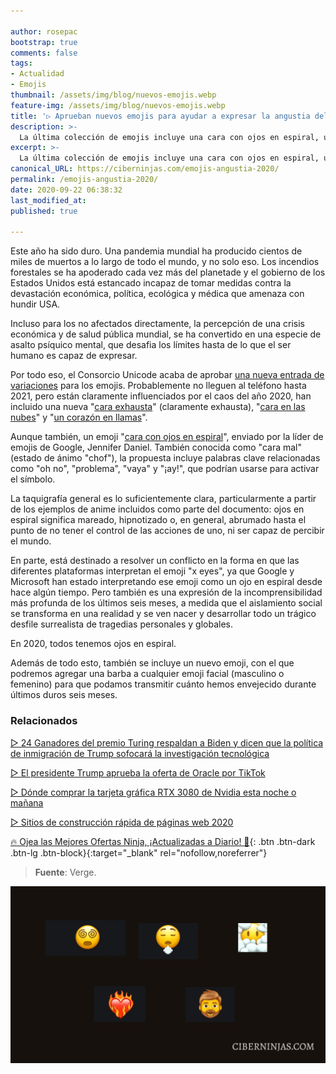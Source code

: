 ```yaml
---

author: rosepac
bootstrap: true
comments: false
tags:
- Actualidad
- Emojis
thumbnail: /assets/img/blog/nuevos-emojis.webp
feature-img: /assets/img/blog/nuevos-emojis.webp
title: '▷ Aprueban nuevos emojis para ayudar a expresar la angustia del año 2020'
description: >-
  La última colección de emojis incluye una cara con ojos en espiral, un corazón en llamas y barbas disponibles para todas las caras (masculinas o femeninas), que expresan el profundo agotamiento psíquico de 2020.
excerpt: >-
  La última colección de emojis incluye una cara con ojos en espiral, un corazón en llamas y barbas disponibles para todas las caras (masculinas o femeninas), que expresan el profundo agotamiento psíquico de 2020.
canonical_URL: https://ciberninjas.com/emojis-angustia-2020/
permalink: /emojis-angustia-2020/
date: 2020-09-22 06:38:32
last_modified_at: 
published: true

---
```


Este año ha sido duro. Una pandemia mundial ha producido cientos de miles de muertos a lo largo de todo el mundo, y no solo eso. Los incendios forestales se ha apoderado cada vez más del planetade y el gobierno de los Estados Unidos está estancado incapaz de tomar medidas contra la devastación económica, política, ecológica y médica que amenaza con hundir USA.

Incluso para los no afectados directamente, la percepción de una crisis económica y de salud pública mundial, se ha convertido en una especie de asalto psíquico mental, que desafia los límites hasta de lo que el ser humano es capaz de expresar.

Por todo eso, el Consorcio Unicode acaba de aprobar [una nueva entrada de variaciones](https://unicode-org.github.io/emoji/emoji/charts-13.1/emoji-released.html#1f9d4) para los emojis. Probablemente no lleguen al teléfono hasta 2021, pero están claramente influenciados por el caos del año 2020, han incluido una nueva "[cara exhausta](https://emojipedia.org/face-exhaling/)" (claramente exhausta), "[cara en las nubes](https://emojipedia.org/face-in-clouds/)" y "[un corazón en llamas](https://emojipedia.org/heart-on-fire/)".

Aunque también, un emoji "[cara con ojos en espiral](https://emojipedia.org/face-with-spiral-eyes/)", enviado por la líder de emojis de Google, Jennifer Daniel. También conocida como "cara mal" (estado de ánimo "chof"), la propuesta incluye palabras clave relacionadas como "oh no", "problema", "vaya" y "¡ay!", que podrían usarse para activar el símbolo.

La taquigrafía general es lo suficientemente clara, particularmente a partir de los ejemplos de anime incluidos como parte del documento: ojos en espiral significa mareado, hipnotizado o, en general, abrumado hasta el punto de no tener el control de las acciones de uno, ni ser capaz de percibir el mundo.

En parte, está destinado a resolver un conflicto en la forma en que las diferentes plataformas interpretan el emoji "x eyes", ya que Google y Microsoft han estado interpretando ese emoji como un ojo en espiral desde hace algún tiempo. Pero también es una expresión de la incomprensibilidad más profunda de los últimos seis meses, a medida que el aislamiento social se transforma en una realidad y se ven nacer y desarrollar todo un trágico desfile surrealista de tragedias personales y globales.

En 2020, todos tenemos ojos en espiral.

Además de todo esto, también se incluye un nuevo emoji, con el que podremos agregar una barba a cualquier emoji facial (masculino o femenino) para que podamos transmitir cuánto hemos envejecido durante últimos duros seis meses.

### **Relacionados** <!-- omit in toc -->

[ ▷ 24 Ganadores del premio Turing respaldan a Biden y dicen que la política de inmigración de Trump sofocará la investigación tecnológica](https://ciberninjas.com/premios-turing-apoyan-biden/)

[▷ El presidente Trump aprueba la oferta de Oracle por TikTok](https://ciberninjas.com/trump-aprueba-acuerdo-tiktok-oracle/)

[▷ Dónde comprar la tarjeta gráfica RTX 3080 de Nvidia esta noche o mañana](https://ciberninjas.com/comprar-nvidia-rtx-3080/)

[▷ Sitios de construcción rápida de páginas web 2020](https://ciberninjas.com/sitios-construccion-rapida-webs/)

[🔥 Ojea las Mejores Ofertas Ninja, ¡Actualizadas a Diario! 🎁](https://www.amazon.es/shop/cibercursos){: .btn .btn-dark .btn-lg .btn-block}{:target="_blank" rel="nofollow,noreferrer"}

> **Fuente**: Verge.

![La última colección de emojis incluye una cara con ojos en espiral, un corazón en llamas y barbas disponibles para todas las caras (masculinas o femeninas), que expresan el profundo agotamiento psíquico de 2020.](/assets/img/blog/nuevos-emojis.webp "La última colección de emojis incluye una cara con ojos en espiral, un corazón en llamas y barbas disponibles para todas las caras (masculinas o femeninas), que expresan el profundo agotamiento psíquico de 2020.")